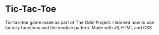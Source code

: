 # Tic-Tac-Toe
Tic-tac-toe game made as part of The Odin Project. 
I learned how to use factory functions and the module pattern. Made with JS,HTML and CSS
